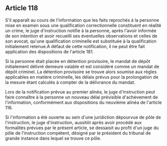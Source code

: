 Article 118
----
S'il apparaît au cours de l'information que les faits reprochés à la personne
mise en examen sous une qualification correctionnelle constituent en réalité un
crime, le juge d'instruction notifie à la personne, après l'avoir informée de
son intention et avoir recueilli ses éventuelles observations et celles de son
avocat, qu'une qualification criminelle est substituée à la qualification
initialement retenue.A défaut de cette notification, il ne peut être fait
application des dispositions de l'article 181.

Si la personne était placée en détention provisoire, le mandat de dépôt
initialement délivré demeure valable et est considéré comme un mandat de dépôt
criminel. La détention provisoire se trouve alors soumise aux règles applicables
en matière criminelle, les délais prévus pour la prolongation de la mesure étant
calculés à compter de la délivrance du mandat.

Lors de la notification prévue au premier alinéa, le juge d'instruction peut
faire connaître à la personne un nouveau délai prévisible d'achèvement de
l'information, conformément aux dispositions du neuvième alinéa de l'article
116.

Si l'information a été ouverte au sein d'une juridiction dépourvue de pôle de
l'instruction, le juge d'instruction, aussitôt après avoir procédé aux
formalités prévues par le présent article, se dessaisit au profit d'un juge du
pôle de l'instruction compétent, désigné par le président du tribunal de grande
instance dans lequel se trouve ce pôle.
